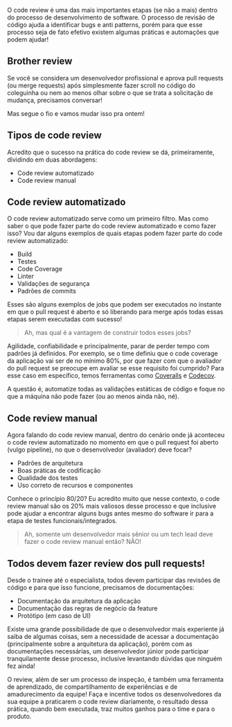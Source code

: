O code review é uma das mais importantes etapas (se não a mais) dentro do processo de desenvolvimento de software. O processo de revisão de código ajuda a identificar bugs e anti patterns, porém para que esse processo seja de fato efetivo existem algumas práticas e automações que podem ajudar!

## Brother review

Se você se considera um desenvolvedor profissional e aprova pull requests (ou merge requests) após simplesmente fazer scroll no código do coleguinha ou nem ao menos olhar sobre o que se trata a solicitação de mudança, precisamos conversar!

Mas segue o fio e vamos mudar isso pra ontem!

## Tipos de code review

Acredito que o sucesso na prática do code review se dá, primeiramente, dividindo em duas abordagens:

- Code review automatizado
- Code review manual

## Code review automatizado

O code review automatizado serve como um primeiro filtro. Mas como saber o que pode fazer parte do code review automatizado e como fazer isso? Vou dar alguns exemplos de quais etapas podem fazer parte do code review automatizado:

- Build
- Testes
- Code Coverage
- Linter
- Validações de segurança
- Padrões de commits

Esses são alguns exemplos de jobs que podem ser executados no instante em que o pull request é aberto e só liberando para merge após todas essas etapas serem executadas com sucesso!

> Ah, mas qual é a vantagem de construir todos esses jobs?

Agilidade, confiabilidade e principalmente, parar de perder tempo com padrões já definidos. Por exemplo, se o time definiu que o code coverage da aplicação vai ser de no mínimo 80%, por que fazer com que o avaliador do pull request se preocupe em avaliar se esse requisito foi cumprido? Para esse caso em específico, temos ferramentas como [Coveralls](https://coveralls.io/) e [Codecov](https://about.codecov.io/).

A questão é, automatize todas as validações estáticas de código e foque no que a máquina não pode fazer (ou ao menos ainda não, né).

## Code review manual

Agora falando do code review manual, dentro do cenário onde já aconteceu o code review automatizado no momento em que o pull request foi aberto (vulgo pipeline), no que o desenvolvedor (avaliador) deve focar?

- Padrões de arquitetura
- Boas práticas de codificação
- Qualidade dos testes
- Uso correto de recursos e componentes

Conhece o princípio 80/20? Eu acredito muito que nesse contexto, o code review manual são os 20% mais valiosos desse processo e que inclusive pode ajudar a encontrar alguns bugs antes mesmo do software ir para a etapa de testes funcionais/integrados.

> Ah, somente um desenvolvedor mais sênior ou um tech lead deve fazer o code review manual então? NÃO!

## Todos devem fazer review dos pull requests!

Desde o trainee até o especialista, todos devem participar das revisões de código e para que isso funcione, precisamos de documentações:

- Documentação da arquitetura da aplicação
- Documentação das regras de negócio da feature
- Protótipo (em caso de UI)

Existe uma grande possibilidade de que o desenvolvedor mais experiente já saiba de algumas coisas, sem a necessidade de acessar a documentação (principalmente sobre a arquitetura da aplicação), porém com as documentações necessárias, um desenvolvedor júnior pode participar tranquilamente desse processo, inclusive levantando dúvidas que ninguém fez ainda!

O review, além de ser um processo de inspeção, é também uma ferramenta de aprendizado, de compartilhamento de experiências e de amadurecimento da equipe! Faça e incentive todos os desenvolvedores da sua equipe a praticarem o code review diariamente, o resultado dessa prática, quando bem executada, traz muitos ganhos para o time e para o produto.
